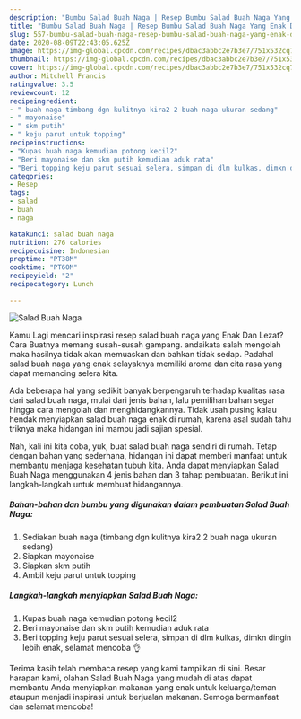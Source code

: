 ```yaml
---
description: "Bumbu Salad Buah Naga | Resep Bumbu Salad Buah Naga Yang Enak Dan Mudah"
title: "Bumbu Salad Buah Naga | Resep Bumbu Salad Buah Naga Yang Enak Dan Mudah"
slug: 557-bumbu-salad-buah-naga-resep-bumbu-salad-buah-naga-yang-enak-dan-mudah
date: 2020-08-09T22:43:05.625Z
image: https://img-global.cpcdn.com/recipes/dbac3abbc2e7b3e7/751x532cq70/salad-buah-naga-foto-resep-utama.jpg
thumbnail: https://img-global.cpcdn.com/recipes/dbac3abbc2e7b3e7/751x532cq70/salad-buah-naga-foto-resep-utama.jpg
cover: https://img-global.cpcdn.com/recipes/dbac3abbc2e7b3e7/751x532cq70/salad-buah-naga-foto-resep-utama.jpg
author: Mitchell Francis
ratingvalue: 3.5
reviewcount: 12
recipeingredient:
- " buah naga timbang dgn kulitnya kira2 2 buah naga ukuran sedang"
- " mayonaise"
- " skm putih"
- " keju parut untuk topping"
recipeinstructions:
- "Kupas buah naga kemudian potong kecil2"
- "Beri mayonaise dan skm putih kemudian aduk rata"
- "Beri topping keju parut sesuai selera, simpan di dlm kulkas, dimkn dingin lebih enak, selamat mencoba 👌"
categories:
- Resep
tags:
- salad
- buah
- naga

katakunci: salad buah naga 
nutrition: 276 calories
recipecuisine: Indonesian
preptime: "PT38M"
cooktime: "PT60M"
recipeyield: "2"
recipecategory: Lunch

---
```



![Salad Buah Naga](https://img-global.cpcdn.com/recipes/dbac3abbc2e7b3e7/751x532cq70/salad-buah-naga-foto-resep-utama.jpg)

Kamu Lagi mencari inspirasi resep salad buah naga yang Enak Dan Lezat? Cara Buatnya memang susah-susah gampang. andaikata salah mengolah maka hasilnya tidak akan memuaskan dan bahkan tidak sedap. Padahal salad buah naga yang enak selayaknya memiliki aroma dan cita rasa yang dapat memancing selera kita.



Ada beberapa hal yang sedikit banyak berpengaruh terhadap kualitas rasa dari salad buah naga, mulai dari jenis bahan, lalu pemilihan bahan segar hingga cara mengolah dan menghidangkannya. Tidak usah pusing kalau hendak menyiapkan salad buah naga enak di rumah, karena asal sudah tahu triknya maka hidangan ini mampu jadi sajian spesial.


Nah, kali ini kita coba, yuk, buat salad buah naga sendiri di rumah. Tetap dengan bahan yang sederhana, hidangan ini dapat memberi manfaat untuk membantu menjaga kesehatan tubuh kita. Anda dapat menyiapkan Salad Buah Naga menggunakan 4 jenis bahan dan 3 tahap pembuatan. Berikut ini langkah-langkah untuk membuat hidangannya.

<!--inarticleads1-->

##### Bahan-bahan dan bumbu yang digunakan dalam pembuatan Salad Buah Naga:

1. Sediakan  buah naga (timbang dgn kulitnya kira2 2 buah naga ukuran sedang)
1. Siapkan  mayonaise
1. Siapkan  skm putih
1. Ambil  keju parut untuk topping




<!--inarticleads2-->

##### Langkah-langkah menyiapkan Salad Buah Naga:

1. Kupas buah naga kemudian potong kecil2
1. Beri mayonaise dan skm putih kemudian aduk rata
1. Beri topping keju parut sesuai selera, simpan di dlm kulkas, dimkn dingin lebih enak, selamat mencoba 👌




Terima kasih telah membaca resep yang kami tampilkan di sini. Besar harapan kami, olahan Salad Buah Naga yang mudah di atas dapat membantu Anda menyiapkan makanan yang enak untuk keluarga/teman ataupun menjadi inspirasi untuk berjualan makanan. Semoga bermanfaat dan selamat mencoba!
